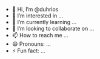 - 👋 Hi, I’m @duhrios
- 👀 I’m interested in ...
- 🌱 I’m currently learning ...
- 💞️ I’m looking to collaborate on ...
- 📫 How to reach me ...
- 😄 Pronouns: ...
- ⚡ Fun fact: ...

<!---
duhrios/duhrios is a ✨ special ✨ repository because its `README.md` (this file) appears on your GitHub profile.
You can click the Preview link to take a look at your changes.
--->

